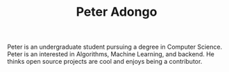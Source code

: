 ﻿---
title: Peter Adongo
type: authors
---
Peter is an undergraduate student pursuing a degree in Computer Science. Peter is an interested in Algorithms, Machine Learning, and backend. He thinks open source projects are cool and enjoys being a contributor.
